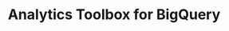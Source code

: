 ---
title: Analytics Toolbox for BigQuery
description: "Unlock Spatial Analytics in BigQuery"
icon: "/img/icons/bigquery-analytics-toolbox.png"
type: examples
category: constructors
layout: categories/list
euFlag: true
aliases:
    - /analytics-toolbox-bq/examples/categories/constructors/
---